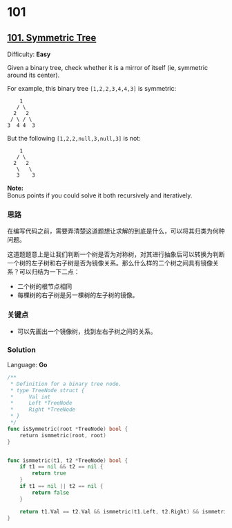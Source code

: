 # 101

## [101\. Symmetric Tree](https://leetcode.com/problems/symmetric-tree/)

Difficulty: **Easy**


Given a binary tree, check whether it is a mirror of itself (ie, symmetric around its center).

For example, this binary tree `[1,2,2,3,4,4,3]` is symmetric:

```
    1
   / \
  2   2
 / \ / \
3  4 4  3
```

But the following `[1,2,2,null,3,null,3]` is not:

```
    1
   / \
  2   2
   \   \
   3    3
```

**Note:**  
Bonus points if you could solve it both recursively and iteratively.


### 思路
在编写代码之前，需要弄清楚这道题想让求解的到底是什么，可以将其归类为何种问题。

这道题题意上是让我们判断一个树是否为对称树，对其进行抽象后可以转换为判断一个树的左子树和右子树是否为镜像关系。那么什么样的二个树之间具有镜像关系？可以归结为一下二点：
- 二个树的根节点相同
- 每棵树的右子树是另一棵树的左子树的镜像。
### 关键点
- 可以先画出一个镜像树，找到左右子树之间的关系。

### Solution

Language: **Go**

```go
/**
 * Definition for a binary tree node.
 * type TreeNode struct {
 *     Val int
 *     Left *TreeNode
 *     Right *TreeNode
 * }
 */
func isSymmetric(root *TreeNode) bool {
    return ismmetric(root, root)
}


func ismmetric(t1, t2 *TreeNode) bool {
	if t1 == nil && t2 == nil {
		return true
	}
	if t1 == nil || t2 == nil {
		return false
	}

	return t1.Val == t2.Val && ismmetric(t1.Left, t2.Right) && ismmetric(t1.Right, t2.Left)
}
```
